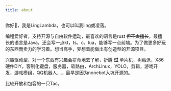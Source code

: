 ```yaml
---
title: about
---
```


你好👋，我是LingLambda，也可以叫我ling或凌落。

编程爱好者，支持开源与自由软件运动，最喜欢的语言是rust ~~但不太擅长~~，最擅长的语言是Java，还会写一点kt，ts，c，lua，能够写一点前端。为了做更多好玩的东西而卖力的学习着。想当高手，梦想着能做出有创造型的开源项目。

兴趣驱动型，对一个东西有兴趣会拼命地去了解，折腾 **过** 单片机，树莓派，X86硬件DIY，客制化键盘，服务器，软路由，ArchLinux，YOLO，剪辑，游戏开发，游戏模组，QQ机器人…… 最早是因为nonebot入坑开源的。

比较开放和包容的一只Tac。

<!-- 这里没有夹带私货 -->